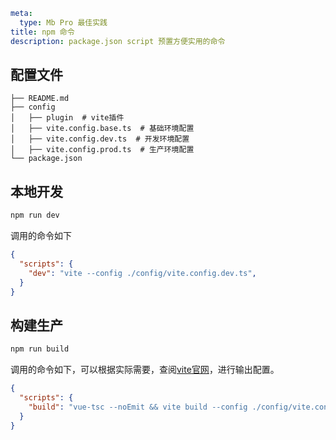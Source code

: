 ```yaml
meta:
  type: Mb Pro 最佳实践
title: npm 命令
description: package.json script 预置方便实用的命令
```

## 配置文件

```
├── README.md
├── config
│   ├── plugin  # vite插件
│   ├── vite.config.base.ts  # 基础环境配置
│   ├── vite.config.dev.ts  # 开发环境配置
│   ├── vite.config.prod.ts  # 生产环境配置
└── package.json
```

## 本地开发

```bash
npm run dev
```

调用的命令如下

```json
{
  "scripts": {
    "dev": "vite --config ./config/vite.config.dev.ts",
  }
}
```

## 构建生产

```bash
npm run build
```

调用的命令如下，可以根据实际需要，查阅[vite](https://www.vitejs.net/)[官网](https://www.vitejs.net/)，进行输出配置。

```json
{
  "scripts": {
    "build": "vue-tsc --noEmit && vite build --config ./config/vite.config.prod.ts",
  }
}
```
